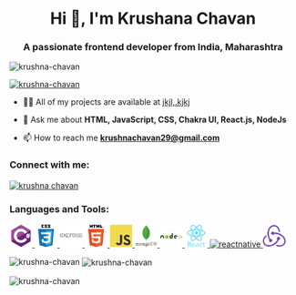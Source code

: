 <h1 align="center">Hi 👋, I'm Krushana Chavan</h1>
<h3 align="center">A passionate frontend developer from India, Maharashtra</h3>

<p align="left"> <img src="https://komarev.com/ghpvc/?username=krushna-chavan&label=Profile%20views&color=0e75b6&style=flat" alt="krushna-chavan" /> </p>

<p align="left"> <a href="https://github.com/ryo-ma/github-profile-trophy"><img src="https://github-profile-trophy.vercel.app/?username=krushna-chavan" alt="krushna-chavan" /></a> </p>

- 👨‍💻 All of my projects are available at [jkjl,.kjkj](jkjl,.kjkj)

- 💬 Ask me about **HTML, JavaScript, CSS, Chakra UI, React.js, NodeJs**

- 📫 How to reach me **krushnachavan29@gmail.com**

<h3 align="left">Connect with me:</h3>
<p align="left">
<a href="https://linkedin.com/in/krushna chavan" target="blank"><img align="center" src="https://raw.githubusercontent.com/rahuldkjain/github-profile-readme-generator/master/src/images/icons/Social/linked-in-alt.svg" alt="krushna chavan" height="30" width="40" /></a>
</p>

<h3 align="left">Languages and Tools:</h3>
<p align="left"> <a href="https://www.w3schools.com/cs/" target="_blank" rel="noreferrer"> <img src="https://raw.githubusercontent.com/devicons/devicon/master/icons/csharp/csharp-original.svg" alt="csharp" width="40" height="40"/> </a> <a href="https://www.w3schools.com/css/" target="_blank" rel="noreferrer"> <img src="https://raw.githubusercontent.com/devicons/devicon/master/icons/css3/css3-original-wordmark.svg" alt="css3" width="40" height="40"/> </a> <a href="https://expressjs.com" target="_blank" rel="noreferrer"> <img src="https://raw.githubusercontent.com/devicons/devicon/master/icons/express/express-original-wordmark.svg" alt="express" width="40" height="40"/> </a> <a href="https://www.w3.org/html/" target="_blank" rel="noreferrer"> <img src="https://raw.githubusercontent.com/devicons/devicon/master/icons/html5/html5-original-wordmark.svg" alt="html5" width="40" height="40"/> </a> <a href="https://developer.mozilla.org/en-US/docs/Web/JavaScript" target="_blank" rel="noreferrer"> <img src="https://raw.githubusercontent.com/devicons/devicon/master/icons/javascript/javascript-original.svg" alt="javascript" width="40" height="40"/> </a> <a href="https://www.mongodb.com/" target="_blank" rel="noreferrer"> <img src="https://raw.githubusercontent.com/devicons/devicon/master/icons/mongodb/mongodb-original-wordmark.svg" alt="mongodb" width="40" height="40"/> </a> <a href="https://nodejs.org" target="_blank" rel="noreferrer"> <img src="https://raw.githubusercontent.com/devicons/devicon/master/icons/nodejs/nodejs-original-wordmark.svg" alt="nodejs" width="40" height="40"/> </a> <a href="https://reactjs.org/" target="_blank" rel="noreferrer"> <img src="https://raw.githubusercontent.com/devicons/devicon/master/icons/react/react-original-wordmark.svg" alt="react" width="40" height="40"/> </a> <a href="https://reactnative.dev/" target="_blank" rel="noreferrer"> <img src="https://reactnative.dev/img/header_logo.svg" alt="reactnative" width="40" height="40"/> </a> <a href="https://redux.js.org" target="_blank" rel="noreferrer"> <img src="https://raw.githubusercontent.com/devicons/devicon/master/icons/redux/redux-original.svg" alt="redux" width="40" height="40"/> </a> </p>

<p><img align="left" src="https://github-readme-stats.vercel.app/api/top-langs?username=krushna-chavan&show_icons=true&locale=en&layout=compact" alt="krushna-chavan" /></p>

<p>&nbsp;<img align="center" src="https://github-readme-stats.vercel.app/api?username=krushna-chavan&show_icons=true&locale=en" alt="krushna-chavan" /></p>

<p><img align="center" src="https://github-readme-streak-stats.herokuapp.com/?user=krushna-chavan&" alt="krushna-chavan" /></p>
